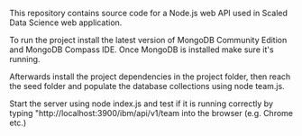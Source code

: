 This repository contains source code for a Node.js web API used in Scaled Data Science web application.

To run the project install the latest version of MongoDB Community Edition and MongoDB Compass IDE. Once MongoDB is installed make sure it's running.

Afterwards install the project dependencies in the project folder, then reach the seed folder and populate the database collections using node team.js.

Start the server using node index.js and test if it is running correctly by typing "http://localhost:3900/ibm/api/v1/team into the browser (e.g. Chrome etc.)
